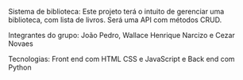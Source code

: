 Sistema de biblioteca: Este projeto terá o intuito de gerenciar uma biblioteca, com lista de livros. Será uma API com métodos CRUD.

Integrantes do grupo: João Pedro, Wallace Henrique Narcizo e Cezar Novaes

Tecnologias: Front end com HTML CSS e JavaScript e Back end com Python
